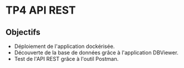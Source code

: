 # TP4 API REST

## Objectifs

* Déploiement de l'application dockérisée.
* Découverte de la base de données grâce à l'application DBViewer.
* Test de l'API REST grâce à l'outil Postman.
